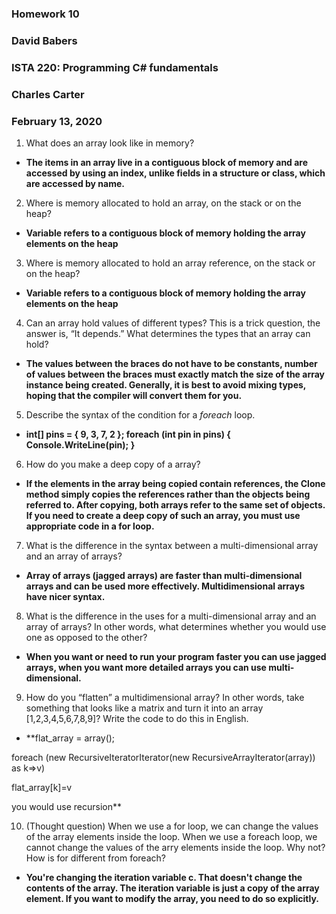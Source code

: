   ### Homework 10
### David Babers
### ISTA 220:  Programming C# fundamentals
### Charles Carter
### February 13, 2020

1.	What does an array look like in memory?

* **The items in an array live in a contiguous block of memory and are accessed by using an index, unlike fields in a structure or class, which are accessed by name.**

2.	Where is memory allocated to hold an array, on the stack or on the heap?

* **Variable refers to a contiguous block of memory holding the array elements on the heap**


3.	Where is memory allocated to hold an array reference, on the stack or on the heap?

* **Variable refers to a contiguous block of memory holding the array elements on the heap**

4.	Can an array hold values of different types? This is a trick question, the answer is, “It depends.” What determines the types that an array can hold?

* **The values between the braces do not have to be constants, number of values between the braces must exactly match the size of the array instance being created. Generally, it is best to avoid mixing types, hoping that the compiler will convert them for you.**

5.	Describe the syntax of the condition for a *foreach* loop.

* **int[] pins = { 9, 3, 7, 2 };
foreach (int pin in pins)
{ Console.WriteLine(pin); }**

6.	How do you make a deep copy of a array?

* **If the elements in the array being copied contain references, the Clone method simply copies the references rather than the objects being referred to. After copying, both arrays refer to the same set of objects. If you need to create a deep copy of such an array, you must use appropriate code in a for loop.**

7.	What is the difference in the syntax between a multi-dimensional array and an array of arrays?

* **Array of arrays (jagged arrays) are faster than multi-dimensional arrays and can be used more effectively. Multidimensional arrays have nicer syntax.**


8.	What is the difference in the uses for a multi-dimensional array and an array of arrays? In other words, what determines whether you would use one as opposed to the other?

* **When you want or need to run your program faster you can use jagged arrays, when you want more detailed arrays you can use multi-dimensional.**

9.	How do you “flatten” a multidimensional array? In other words, take something that looks like a matrix   and turn it into an array [1,2,3,4,5,6,7,8,9]? Write the code to do this in English.

* **flat_array = array();

foreach (new RecursiveIteratorIterator(new RecursiveArrayIterator(array)) as k=>v)

flat_array[k]=v

you would use recursion**

10.	(Thought question) When we use a for loop, we can change the values of the array elements inside the loop. When we use a foreach loop, we cannot change the values of the arry elements inside the loop. Why not? How is for different from foreach?

* **You're changing the iteration variable c. That doesn't change the contents of the array. The iteration variable is just a copy of the array element. If you want to modify the array, you need to do so explicitly.**
